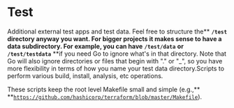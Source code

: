 # Test

Additional external test apps and test data. Feel free to structure the** **`/test`** **directory anyway you want. For bigger projects it makes sense to have a data subdirectory. For example, you can have** **`/test/data`** **or** **`/test/testdata`** **if you need Go to ignore what's in that directory. Note that Go will also ignore directories or files that begin with "." or "_", so you have more flexibility in terms of how you name your test data directory.Scripts to perform various build, install, analysis, etc operations.

These scripts keep the root level Makefile small and simple (e.g.,** **[`https://github.com/hashicorp/terraform/blob/master/Makefile`](https://github.com/hashicorp/terraform/blob/master/Makefile)).
